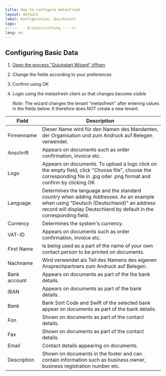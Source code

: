 ```yaml
---
title: How to configure metasfresh
layout: default
label: Konfiguration, Quickstart
tags: 
<!----  - Ersteinrichtung ----!>
lang: en
---
```

## Configuring Basic Data

1. [Open the process "Quickstart Wizard" öffnen](How_to_find_and_open_a_window) 
1. Change the fields according to your preferences
1. Confirm using OK
1. Login using the metasfresh client so that changes become visible

	*Note*: The wizard changes the tenant "metasfresh" after entering values in the fields below. It therefore does NOT create a new tenant.

Field|Description
---|---
Firmenname	| Dieser Name wird für den Namen des Mandanten, der Organisation und zum Andruck auf Belegen verwendet.
Anschrift|	Appears on documents such as order confirmation, invoice etc.
Logo	| Appears on documents. To upload a logo click on the empty field, click "Choose file", choose the corresponding file in .jpg oder .png format and confirm by clicking OK
Language|Determines the language and the standard country when adding Addresses. As an example when using "Deutsch (Deutschland)" an address record will display Deutschland by default in the corresponding field.
Currency | Determines the system's currency.
VAT-ID	| Appears on documents such as order confirmation, invoice etc.
First Name| Is being used as a part of the name of your own contact person to be printed on documents.
Nachname|Wird verwendet als Teil des Namens des eigenen Ansprechpartners zum Andruck auf Belegen.
Bank account|Appears on documents as part of the the bank details.
IBAN |Appears on documents as part of the bank details.
Bank|Bank Sort Code and Swift of the selected bank appear on documents as part of the bank details.
Fon|Shown on documents as part of the contact details.
Fax|Shown on documents as part of the contact details.
Email|Contact details appearing on documents.
Description|Shown on documents in the footer and can contain information such as business owner, business registration number etc.
